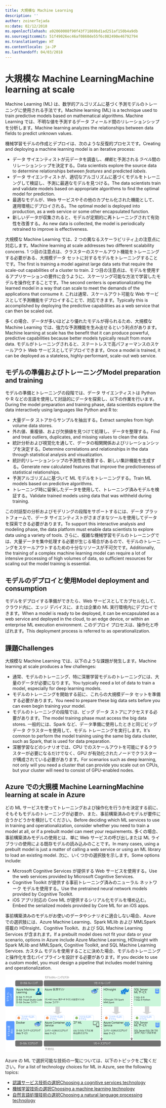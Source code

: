 ```yaml
---
title: 大規模な Machine Learning
description: ''
author: zoinerTejada
ms:date: 02/12/2018
ms.openlocfilehash: a92060008f90f43f71869bd1ad251af150b4a9db
ms.sourcegitcommit: 51f49026ec46af0860de55f6c082490e46792794
ms.translationtype: HT
ms.contentlocale: ja-JP
ms.lasthandoff: 04/03/2018
---
```

# <a name="machine-learning-at-scale"></a><span data-ttu-id="58ec8-102">大規模な Machine Learning</span><span class="sxs-lookup"><span data-stu-id="58ec8-102">Machine learning at scale</span></span>

<span data-ttu-id="58ec8-103">Machine Learning (ML) は、数学的アルゴリズムに基づく予測モデルのトレーニングに使用される手法です。</span><span class="sxs-lookup"><span data-stu-id="58ec8-103">Machine learning (ML) is a technique used to train predictive models based on mathematical algorithms.</span></span> <span data-ttu-id="58ec8-104">Machine Learning では、不明な値を予測するデータ フィールド間のリレーションシップを分析します。</span><span class="sxs-lookup"><span data-stu-id="58ec8-104">Machine learning analyzes the relationships between data fields to predict unknown values.</span></span>

<span data-ttu-id="58ec8-105">機械学習モデルの作成とデプロイは、次のような反復的プロセスです。</span><span class="sxs-lookup"><span data-stu-id="58ec8-105">Creating and deploying a machine learning model is an iterative process:</span></span>

* <span data-ttu-id="58ec8-106">データ サイエンティストが元データを調査し、*機能*と予測される*ラベル*間のリレーションシップを決定する。</span><span class="sxs-lookup"><span data-stu-id="58ec8-106">Data scientists explore the source data to determine relationships between *features* and predicted *labels*.</span></span>
* <span data-ttu-id="58ec8-107">データ サイエンティストが、適切なアルゴリズムに基づくモデルをトレーニングして検証し、予測に最適なモデルを見つける。</span><span class="sxs-lookup"><span data-stu-id="58ec8-107">The data scientists train and validate models based on appropriate algorithms to find the optimal model for prediction.</span></span>
* <span data-ttu-id="58ec8-108">最適なモデルが、Web サービスやその他のカプセル化された機能として、運用環境にデプロイされる。</span><span class="sxs-lookup"><span data-stu-id="58ec8-108">The optimal model is deployed into production, as a web service or some other encapsulated function.</span></span>
* <span data-ttu-id="58ec8-109">新しいデータが収集されると、モデルが定期的に再トレーニングされて有効性を改善する。</span><span class="sxs-lookup"><span data-stu-id="58ec8-109">As new data is collected, the model is periodically retrained to improve is effectiveness.</span></span>

<span data-ttu-id="58ec8-110">大規模な Machine Learning では、2 つの異なるスケーラビリティ上の注意点に対応します。</span><span class="sxs-lookup"><span data-stu-id="58ec8-110">Machine learning at scale addresses two different scalability concerns.</span></span> <span data-ttu-id="58ec8-111">1 つ目の注意点は、クラスターのスケールアウト機能をトレーニングする必要がある、大規模データ セットに対するモデルをトレーニングすることです。</span><span class="sxs-lookup"><span data-stu-id="58ec8-111">The first is training a model against large data sets that require the scale-out capabilities of a cluster to train.</span></span> <span data-ttu-id="58ec8-112">2 つ目の注意点は、モデルを使用するアプリケーションの要件に合うように、スケーリング可能な方法で学習したモデルを操作化することです。</span><span class="sxs-lookup"><span data-stu-id="58ec8-112">The second centers is operationalizating the learned model in a way that can scale to meet the demands of the applications that consume it.</span></span> <span data-ttu-id="58ec8-113">これは通常、スケールアウト可能な Web サービスとして予測機能をデプロイすることで、対応できます。</span><span class="sxs-lookup"><span data-stu-id="58ec8-113">Typically this is accomplished by deploying the predictive capabilities as a web service that can then be scaled out.</span></span>

<span data-ttu-id="58ec8-114">多くの場合、データが多いほどより優れたモデルが得られるため、大規模な Machine Learning では、強力な予測機能を生み出せるという利点があります。</span><span class="sxs-lookup"><span data-stu-id="58ec8-114">Machine learning at scale has the benefit that it can produce powerful, predictive capabilities because better models typically result from more data.</span></span> <span data-ttu-id="58ec8-115">モデルがトレーニングされると、ステートレスで高パフォーマンスのスケールアウト Web サービスとしてデプロイできます。</span><span class="sxs-lookup"><span data-stu-id="58ec8-115">Once a model is trained, it can be deployed as a stateless, highly-performant, scale-out web service.</span></span> 

## <a name="model-preparation-and-training"></a><span data-ttu-id="58ec8-116">モデルの準備およびトレーニング</span><span class="sxs-lookup"><span data-stu-id="58ec8-116">Model preparation and training</span></span>

<span data-ttu-id="58ec8-117">モデルの準備とトレーニングの段階では、データ サイエンティストは Python や R などの言語を使用して対話的にデータを探索し、以下の作業を行います。</span><span class="sxs-lookup"><span data-stu-id="58ec8-117">During the model preparation and training phase, data scientists explore the data interactively using languages like Python and R to:</span></span>

* <span data-ttu-id="58ec8-118">大量データ ストアからサンプルを抽出する。</span><span class="sxs-lookup"><span data-stu-id="58ec8-118">Extract samples from high volume data stores.</span></span>
* <span data-ttu-id="58ec8-119">外れ値、重複値、および欠損値を見つけて処理し、データを整理する。</span><span class="sxs-lookup"><span data-stu-id="58ec8-119">Find and treat outliers, duplicates, and missing values to clean the data.</span></span>
* <span data-ttu-id="58ec8-120">統計分析および視覚化を通して、データの相関関係およびリレーションシップを決定する。</span><span class="sxs-lookup"><span data-stu-id="58ec8-120">Determine correlations and relationships in the data through statistical analysis and visualization.</span></span>
* <span data-ttu-id="58ec8-121">統計的リレーションシップの予測性を改善する、新しい集計機能を生成する。</span><span class="sxs-lookup"><span data-stu-id="58ec8-121">Generate new calculated features that improve the predictiveness of statistical relationships.</span></span>
* <span data-ttu-id="58ec8-122">予測アルゴリズムに基づいて ML モデルをトレーニングする。</span><span class="sxs-lookup"><span data-stu-id="58ec8-122">Train ML models based on predictive algorithms.</span></span>
* <span data-ttu-id="58ec8-123">トレーニング時に留保したデータを使用して、トレーニング済みモデルを検証する。</span><span class="sxs-lookup"><span data-stu-id="58ec8-123">Validate trained models using data that was withheld during training.</span></span>

<span data-ttu-id="58ec8-124">この対話型の分析およびモデリングの段階をサポートするには、データ プラットフォームで、データ サイエンティストがさまざまなツールを使用してデータを探索できる必要があります。</span><span class="sxs-lookup"><span data-stu-id="58ec8-124">To support this interactive analysis and modeling phase, the data platform must enable data scientists to explore data using a variety of tools.</span></span> <span data-ttu-id="58ec8-125">さらに、複雑な機械学習モデルのトレーニングでは、大量データを集中処理する必要が生じる場合があるので、モデルのトレーニングをスケールアウトするための十分なリソースが不可欠です。</span><span class="sxs-lookup"><span data-stu-id="58ec8-125">Additionally, the training of a complex machine learning model can require a lot of intensive processing of high volumes of data, so sufficient resources for scaling out the model training is essential.</span></span>

## <a name="model-deployment-and-consumption"></a><span data-ttu-id="58ec8-126">モデルのデプロイと使用</span><span class="sxs-lookup"><span data-stu-id="58ec8-126">Model deployment and consumption</span></span>

<span data-ttu-id="58ec8-127">モデルをデプロイする準備ができたら、Web サービスとしてカプセル化して、クラウド内に、エッジ デバイスに、または企業の ML 実行環境内にデプロイできます。</span><span class="sxs-lookup"><span data-stu-id="58ec8-127">When a model is ready to be deployed, it can be encapsulated as a web service and deployed in the cloud, to an edge device, or within an enterprise ML execution environment.</span></span> <span data-ttu-id="58ec8-128">このデプロイ プロセスは、操作化と呼ばれます。</span><span class="sxs-lookup"><span data-stu-id="58ec8-128">This deployment process is referred to as operationalization.</span></span>

## <a name="challenges"></a><span data-ttu-id="58ec8-129">課題</span><span class="sxs-lookup"><span data-stu-id="58ec8-129">Challenges</span></span>

<span data-ttu-id="58ec8-130">大規模な Machine Learning では、以下のような課題が発生します。</span><span class="sxs-lookup"><span data-stu-id="58ec8-130">Machine learning at scale produces a few challenges:</span></span>

- <span data-ttu-id="58ec8-131">通常、モデルのトレーニング、特に深層学習モデルのトレーニングには、大量のデータが必要になります。</span><span class="sxs-lookup"><span data-stu-id="58ec8-131">You typically need a lot of data to train a model, especially for deep learning models.</span></span>
- <span data-ttu-id="58ec8-132">モデルのトレーニングを開始する前に、これらの大規模データ セットを準備する必要があります。</span><span class="sxs-lookup"><span data-stu-id="58ec8-132">You need to prepare these big data sets before you can even begin training your model.</span></span>
- <span data-ttu-id="58ec8-133">モデルのトレーニングの段階では、ビッグ データ ストアにアクセスする必要があります。</span><span class="sxs-lookup"><span data-stu-id="58ec8-133">The model training phase must access the big data stores.</span></span> <span data-ttu-id="58ec8-134">一般的には、Spark など、データ準備に使用したときと同じビッグ データ クラスターを使用して、モデル トレーニングを実行します。</span><span class="sxs-lookup"><span data-stu-id="58ec8-134">It's common to perform the model training using the same big data cluster, such as Spark, that is used for data preparation.</span></span> 
- <span data-ttu-id="58ec8-135">深層学習などのシナリオでは、CPU でのスケールアウトを可能にするクラスターが必要になるだけでなく、GPU が有効化されたノードでクラスターが構成されている必要があります。</span><span class="sxs-lookup"><span data-stu-id="58ec8-135">For scenarios such as deep learning, not only will you need a cluster that can provide you scale out on CPUs, but your cluster will need to consist of GPU-enabled nodes.</span></span>

## <a name="machine-learning-at-scale-in-azure"></a><span data-ttu-id="58ec8-136">Azure での大規模 Machine Learning</span><span class="sxs-lookup"><span data-stu-id="58ec8-136">Machine learning at scale in Azure</span></span>

<span data-ttu-id="58ec8-137">どの ML サービスを使ってトレーニングおよび操作化を行うかを決定する前に、そもそもモデルのトレーニングが必要か、また、事前構築済みのモデルが要件に合うかどうかを検討してください。</span><span class="sxs-lookup"><span data-stu-id="58ec8-137">Before deciding which ML services to use in training and operationalization, consider whether you need to train a model at all, or if a prebuilt model can meet your requirements.</span></span> <span data-ttu-id="58ec8-138">多くの場合、事前構築済みモデルの使用とは、単に Web サービスの呼び出しまたは ML ライブラリの使用による既存モデルの読み込みのことです。</span><span class="sxs-lookup"><span data-stu-id="58ec8-138">In many cases, using a prebuilt model is just a matter of calling a web service or using an ML library to load an existing model.</span></span> <span data-ttu-id="58ec8-139">次に、いくつかの選択肢を示します。</span><span class="sxs-lookup"><span data-stu-id="58ec8-139">Some options include:</span></span> 

- <span data-ttu-id="58ec8-140">Microsoft Cognitive Services が提供する Web サービスを使用する。</span><span class="sxs-lookup"><span data-stu-id="58ec8-140">Use the web services provided by Microsoft Cognitive Services.</span></span>
- <span data-ttu-id="58ec8-141">Cognitive Toolkit が提供する事前トレーニング済みのニューラル ネットワーク モデルを使用する。</span><span class="sxs-lookup"><span data-stu-id="58ec8-141">Use the pretrained neural network models provided by Cognitive Toolkit.</span></span>
- <span data-ttu-id="58ec8-142">iOS アプリ対応の Core ML が提供するシリアル化モデルを埋め込む。</span><span class="sxs-lookup"><span data-stu-id="58ec8-142">Embed the serialized models provided by Core ML for an iOS apps.</span></span> 

<span data-ttu-id="58ec8-143">事前構築済みのモデルがお使いのデータやシナリオに適合しない場合、Azure での選択肢には、Azure Machine Learning、Spark MLlib および MMLSpark 搭載の HDInsight、Cognitive Toolkit、および SQL Machine Learning Services が含まれます。</span><span class="sxs-lookup"><span data-stu-id="58ec8-143">If a prebuilt model does not fit your data or your scenario, options in Azure include Azure Machine Learning, HDInsight with Spark MLlib and MMLSpark, Cognitive Toolkit, and SQL Machine Learning Services.</span></span> <span data-ttu-id="58ec8-144">カスタム モデルを使用することに決めた場合、モデルのトレーニングと操作化を含むパイプラインを設計する必要があります。</span><span class="sxs-lookup"><span data-stu-id="58ec8-144">If you decide to use a custom model, you must design a pipeline that includes model training and operationalization.</span></span> 

![Azure でのモデル オプション](./images/machine-learning-model-training-and-deployment.png)

<span data-ttu-id="58ec8-146">Azure の ML で選択可能な技術の一覧については、以下のトピックをご覧ください。</span><span class="sxs-lookup"><span data-stu-id="58ec8-146">For a list of technology choices for ML in Azure, see the following topics:</span></span>

- [<span data-ttu-id="58ec8-147">認識サービス技術の選択</span><span class="sxs-lookup"><span data-stu-id="58ec8-147">Choosing a cognitive services technology</span></span>](../technology-choices/cognitive-services.md)
- [<span data-ttu-id="58ec8-148">機械学習技術の選択</span><span class="sxs-lookup"><span data-stu-id="58ec8-148">Choosing a machine learning technology</span></span>](../technology-choices/data-science-and-machine-learning.md)
- [<span data-ttu-id="58ec8-149">自然言語処理技術の選択</span><span class="sxs-lookup"><span data-stu-id="58ec8-149">Choosing a natural language processing technology</span></span>](../technology-choices/natural-language-processing.md)
